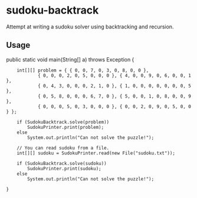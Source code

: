 sudoku-backtrack
================

Attempt at writing a sudoku solver using backtracking and recursion.

Usage
------


public static void main(String[] a) throws Exception {

		int[][] problem = { { 0, 0, 7, 0, 3, 0, 8, 0, 0 },
				{ 0, 0, 0, 2, 0, 5, 0, 0, 0 }, { 4, 0, 0, 9, 0, 6, 0, 0, 1 },
				{ 0, 4, 3, 0, 0, 0, 2, 1, 0 }, { 1, 0, 0, 0, 0, 0, 0, 0, 5 },
				{ 0, 5, 8, 0, 0, 0, 6, 7, 0 }, { 5, 0, 0, 1, 0, 8, 0, 0, 9 },
				{ 0, 0, 0, 5, 0, 3, 0, 0, 0 }, { 0, 0, 2, 0, 9, 0, 5, 0, 0 } };

		if (SudokuBacktrack.solve(problem))
			SudokuPrinter.print(problem);
		else
			System.out.println("Can not solve the puzzle!");

		// You can read sudoku from a file.
		int[][] sudoku = SudokuPrinter.read(new File("sudoku.txt"));

		if (SudokuBacktrack.solve(sudoku))
			SudokuPrinter.print(sudoku);
		else
			System.out.println("Can not solve the puzzle!");

	}
